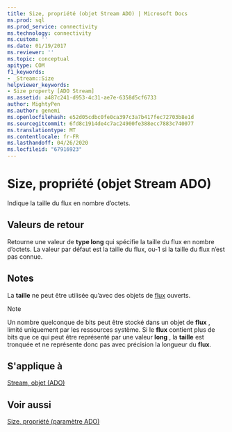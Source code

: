 ```yaml
---
title: Size, propriété (objet Stream ADO) | Microsoft Docs
ms.prod: sql
ms.prod_service: connectivity
ms.technology: connectivity
ms.custom: ''
ms.date: 01/19/2017
ms.reviewer: ''
ms.topic: conceptual
apitype: COM
f1_keywords:
- _Stream::Size
helpviewer_keywords:
- Size property [ADO Stream]
ms.assetid: a487c241-d953-4c31-ae7e-6358d5cf6733
author: MightyPen
ms.author: genemi
ms.openlocfilehash: e52d05cdbc0fe0ca397c3a7b417fec72703b8e1d
ms.sourcegitcommit: 6fd8c1914de4c7ac24900fe388ecc7883c740077
ms.translationtype: MT
ms.contentlocale: fr-FR
ms.lasthandoff: 04/26/2020
ms.locfileid: "67916923"
---
```

# <a name="size-property-ado-stream"></a>Size, propriété (objet Stream ADO)
Indique la taille du flux en nombre d’octets.  
  
## <a name="return-values"></a>Valeurs de retour  
 Retourne une valeur de **type long** qui spécifie la taille du flux en nombre d’octets. La valeur par défaut est la taille du flux, ou-1 si la taille du flux n’est pas connue.  
  
## <a name="remarks"></a>Notes  
 La **taille** ne peut être utilisée qu’avec des objets de [flux](../../../ado/reference/ado-api/stream-object-ado.md) ouverts.  
  
> [!NOTE]
>  Un nombre quelconque de bits peut être stocké dans un objet de **flux** , limité uniquement par les ressources système. Si le **flux** contient plus de bits que ce qui peut être représenté par une valeur **long** , la **taille** est tronquée et ne représente donc pas avec précision la longueur du **flux**.  
  
## <a name="applies-to"></a>S'applique à  
 [Stream, objet (ADO)](../../../ado/reference/ado-api/stream-object-ado.md)  
  
## <a name="see-also"></a>Voir aussi  
 [Size, propriété (paramètre ADO)](../../../ado/reference/ado-api/size-property-ado-parameter.md)
